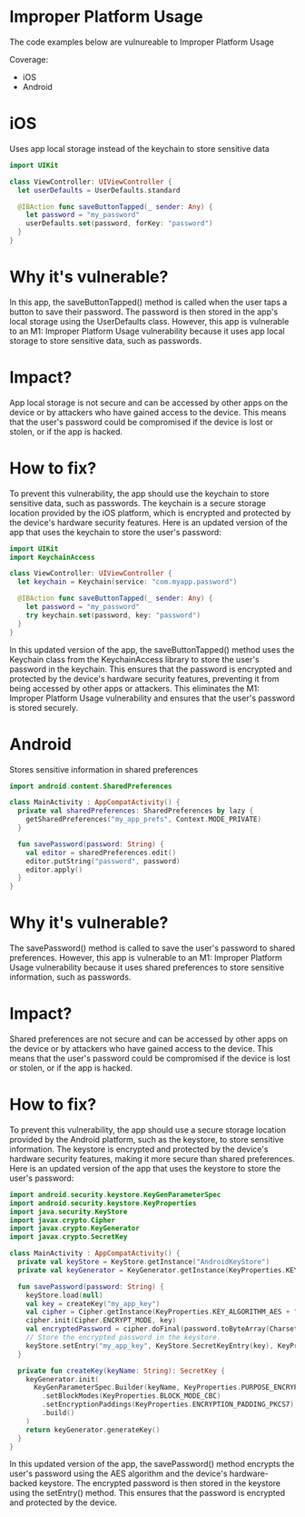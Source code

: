 # Improper Platform Usage

The code examples below are vulnureable to Improper Platform Usage

Coverage:

- iOS
- Android

# iOS

Uses app local storage instead of the keychain to store sensitive data

```swift
import UIKit

class ViewController: UIViewController {
  let userDefaults = UserDefaults.standard

  @IBAction func saveButtonTapped(_ sender: Any) {
    let password = "my_password"
    userDefaults.set(password, forKey: "password")
  }
}
```

# Why it's vulnerable?
In this app, the saveButtonTapped() method is called when the user taps a button to save their password. The password is then stored in the app's local storage using the UserDefaults class. However, this app is vulnerable to an M1: Improper Platform Usage vulnerability because it uses app local storage to store sensitive data, such as passwords.

# Impact?
App local storage is not secure and can be accessed by other apps on the device or by attackers who have gained access to the device. This means that the user's password could be compromised if the device is lost or stolen, or if the app is hacked.

# How to fix?
To prevent this vulnerability, the app should use the keychain to store sensitive data, such as passwords. The keychain is a secure storage location provided by the iOS platform, which is encrypted and protected by the device's hardware security features. Here is an updated version of the app that uses the keychain to store the user's password:

```swift
import UIKit
import KeychainAccess

class ViewController: UIViewController {
  let keychain = Keychain(service: "com.myapp.password")

  @IBAction func saveButtonTapped(_ sender: Any) {
    let password = "my_password"
    try keychain.set(password, key: "password")
  }
}
```

In this updated version of the app, the saveButtonTapped() method uses the Keychain class from the KeychainAccess library to store the user's password in the keychain. This ensures that the password is encrypted and protected by the device's hardware security features, preventing it from being accessed by other apps or attackers. This eliminates the M1: Improper Platform Usage vulnerability and ensures that the user's password is stored securely.


# Android

Stores sensitive information in shared preferences

```kotlin
import android.content.SharedPreferences

class MainActivity : AppCompatActivity() {
  private val sharedPreferences: SharedPreferences by lazy {
    getSharedPreferences("my_app_prefs", Context.MODE_PRIVATE)
  }

  fun savePassword(password: String) {
    val editor = sharedPreferences.edit()
    editor.putString("password", password)
    editor.apply()
  }
}
```

# Why it's vulnerable?
The savePassword() method is called to save the user's password to shared preferences. However, this app is vulnerable to an M1: Improper Platform Usage vulnerability because it uses shared preferences to store sensitive information, such as passwords.

# Impact?
Shared preferences are not secure and can be accessed by other apps on the device or by attackers who have gained access to the device. This means that the user's password could be compromised if the device is lost or stolen, or if the app is hacked.

# How to fix?
To prevent this vulnerability, the app should use a secure storage location provided by the Android platform, such as the keystore, to store sensitive information. The keystore is encrypted and protected by the device's hardware security features, making it more secure than shared preferences. Here is an updated version of the app that uses the keystore to store the user's password:

```kotlin
import android.security.keystore.KeyGenParameterSpec
import android.security.keystore.KeyProperties
import java.security.KeyStore
import javax.crypto.Cipher
import javax.crypto.KeyGenerator
import javax.crypto.SecretKey

class MainActivity : AppCompatActivity() {
  private val keyStore = KeyStore.getInstance("AndroidKeyStore")
  private val keyGenerator = KeyGenerator.getInstance(KeyProperties.KEY_ALGORITHM_AES, "AndroidKeyStore")

  fun savePassword(password: String) {
    keyStore.load(null)
    val key = createKey("my_app_key")
    val cipher = Cipher.getInstance(KeyProperties.KEY_ALGORITHM_AES + "/" + KeyProperties.BLOCK_MODE_CBC + "/" + KeyProperties.ENCRYPTION_PADDING_PKCS7)
    cipher.init(Cipher.ENCRYPT_MODE, key)
    val encryptedPassword = cipher.doFinal(password.toByteArray(Charsets.UTF_8))
    // Store the encrypted password in the keystore.
    keyStore.setEntry("my_app_key", KeyStore.SecretKeyEntry(key), KeyProtection.Builder(KeyProperties.PURPOSE_ENCRYPT or KeyProperties.PURPOSE_DECRYPT).build())
  }

  private fun createKey(keyName: String): SecretKey {
    keyGenerator.init(
      KeyGenParameterSpec.Builder(keyName, KeyProperties.PURPOSE_ENCRYPT or KeyProperties.PURPOSE_DECRYPT)
        .setBlockModes(KeyProperties.BLOCK_MODE_CBC)
        .setEncryptionPaddings(KeyProperties.ENCRYPTION_PADDING_PKCS7)
        .build()
    )
    return keyGenerator.generateKey()
  }
}
```

In this updated version of the app, the savePassword() method encrypts the user's password using the AES algorithm and the device's hardware-backed keystore. The encrypted password is then stored in the keystore using the setEntry() method. This ensures that the password is encrypted and protected by the device.
